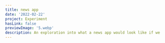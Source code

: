 ```yaml
---
title: news app
date: '2022-02-22'
project: Experiment
hasLink: false
previewImage: '5.webp'
description: An exploration into what a news app would look like if we used AI to remove sensationalism from articles.
---
```

